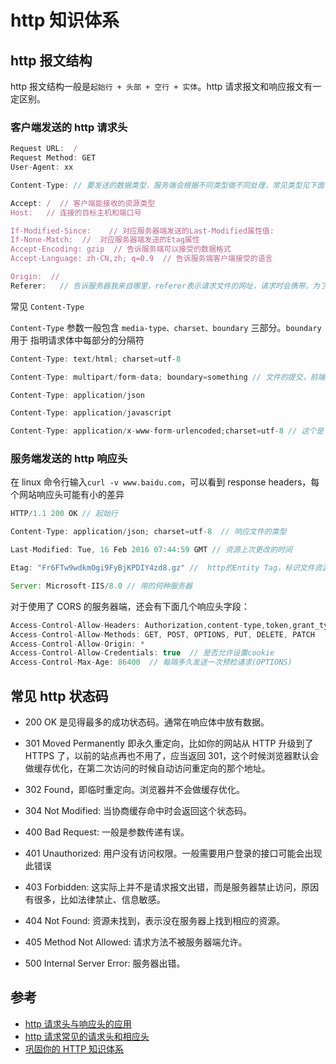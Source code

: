 # http 知识体系

## http 报文结构

http 报文结构一般是`起始行 + 头部 + 空行 + 实体`。http 请求报文和响应报文有一定区别。

### 客户端发送的 http 请求头

```js
Request URL:  /
Request Method: GET
User-Agent: xx

Content-Type: // 要发送的数据类型，服务端会根据不同类型做不同处理，常见类型见下面

Accept: /  // 客户端能接收的资源类型
Host:   // 连接的目标主机和端口号

If-Modified-Since:    // 对应服务器端发送的Last-Modified属性值:
If-None-Match:  //  对应服务器端发送的Etag属性
Accept-Encoding: gzip  // 告诉服务端可以接受的数据格式
Accept-Language: zh-CN,zh; q=0.9  // 告诉服务端客户端接受的语言

Origin:  //
Referer:   // 告诉服务器我来自哪里，referer表示请求文件的网址，请求时会携带。为了防止自己网站的文件被外网直接引用，可以通过比较referer，即请求的地址，与本地地址比较，设置防盗链。
```

常见 `Content-Type`

`Content-Type` 参数一般包含 `media-type、charset、boundary` 三部分。`boundary` 用于 指明请求体中每部分的分隔符

```js
Content-Type: text/html; charset=utf-8

Content-Type: multipart/form-data; boundary=something // 文件的提交，前端要 new - FormData()生成实例，并 append 文件 name 以及值

Content-Type: application/json

Content-Type: application/javascript

Content-Type: application/x-www-form-urlencoded;charset=utf-8 // 这个是 form 表单自带的 Content-Type
```

### 服务端发送的 http 响应头

在 linux 命令行输入`curl -v www.baidu.com`，可以看到 response headers，每个网站响应头可能有小的差异

```js
HTTP/1.1 200 OK // 起始行

Content-Type: application/json; charset=utf-8  // 响应文件的类型

Last-Modified: Tue, 16 Feb 2016 07:44:59 GMT // 资源上次更改的时间

Etag: "Fr6FTw9wdkmOgi9FyBjKPDIY4zd8.gz" //  http的Entity Tag，标识文件资源的版本号

Server: Microsoft-IIS/8.0 // 用的何种服务器
```

对于使用了 CORS 的服务器端，还会有下面几个响应头字段：

```js
Access-Control-Allow-Headers: Authorization,content-type,token,grant_type
Access-Control-Allow-Methods: GET, POST, OPTIONS, PUT, DELETE, PATCH
Access-Control-Allow-Origin: *
Access-Control-Allow-Credentials: true  // 是否允许设置cookie
Access-Control-Max-Age: 86400  // 每隔多久发送一次预检请求(OPTIONS)
```

## 常见 http 状态码

- 200 OK 是见得最多的成功状态码。通常在响应体中放有数据。

- 301 Moved Permanently 即永久重定向，比如你的网站从 HTTP 升级到了 HTTPS 了，以前的站点再也不用了，应当返回 301，这个时候浏览器默认会做缓存优化，在第二次访问的时候自动访问重定向的那个地址。

- 302 Found，即临时重定向。浏览器并不会做缓存优化。

- 304 Not Modified: 当协商缓存命中时会返回这个状态码。

- 400 Bad Request: 一般是参数传递有误。

- 401 Unauthorized: 用户没有访问权限。一般需要用户登录的接口可能会出现此错误

- 403 Forbidden: 这实际上并不是请求报文出错，而是服务器禁止访问，原因有很多，比如法律禁止、信息敏感。

- 404 Not Found: 资源未找到，表示没在服务器上找到相应的资源。

- 405 Method Not Allowed: 请求方法不被服务器端允许。

- 500 Internal Server Error: 服务器出错。

## 参考

- [http 请求头与响应头的应用](https://juejin.im/post/5b854ddef265da43635d9302)
- [http 请求常见的请求头和相应头](https://www.jianshu.com/p/908e51e9ccd2)
- [巩固你的 HTTP 知识体系](https://juejin.im/post/5e76bd516fb9a07cce750746)
